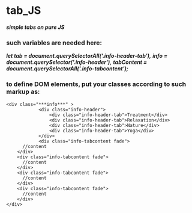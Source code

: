 # tab_JS
***simple tabs on pure JS***

### such variables are needed here:

***let tab = document.querySelectorAll('.info-header-tab'),***
***info = document.querySelector('.info-header'),***
***tabContent = document.querySelectorAll('.info-tabcontent');***

### to define DOM elements, put your classes according to such markup as:

    <div class="***info***" >
				<div class="info-header">
					<div class="info-header-tab">Treatment</div>
					<div class="info-header-tab">Relaxation</div>
					<div class="info-header-tab">Nature</div>
					<div class="info-header-tab">Yoga</div>
				</div>
				<div class="info-tabcontent fade">
          //content
        </div>
        <div class="info-tabcontent fade">
          //content
        </div>
        <div class="info-tabcontent fade">
          //content
        </div>
        <div class="info-tabcontent fade">
          //content
        </div>
    </div>
